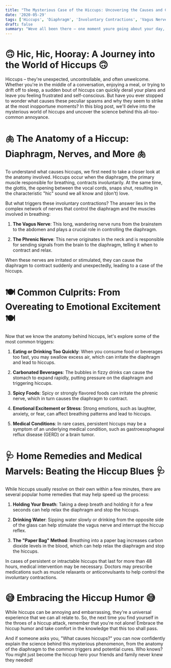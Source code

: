 ```yaml
---
title: "The Mysterious Case of the Hiccups: Uncovering the Causes and Cures"
date: '2020-05-29'
tags: ['Hiccups', 'Diaphragm', 'Involuntary Contractions', 'Vagus Nerve', 'Phrenic Nerve','Questions']
draft: false
summary: "Weve all been there – one moment youre going about your day, and the next, youre caught in the grip of a relentless case of the hiccups. But what exactly causes these annoying, involuntary contractions, and how can we make them stop? In this blog post, we investigate the mysterious case of the hiccups and explore the science behind this common yet perplexing phenomenon."
---
```


# 🙃 Hic, Hic, Hooray: A Journey into the World of Hiccups 🙃

Hiccups – they're unexpected, uncontrollable, and often unwelcome. Whether you're in the middle of a conversation, enjoying a meal, or trying to drift off to sleep, a sudden bout of hiccups can quickly derail your plans and leave you feeling frustrated and self-conscious. But have you ever stopped to wonder what causes these peculiar spasms and why they seem to strike at the most inopportune moments? In this blog post, we'll delve into the mysterious world of hiccups and uncover the science behind this all-too-common annoyance.

# 🫁 The Anatomy of a Hiccup: Diaphragm, Nerves, and More 🫁

To understand what causes hiccups, we first need to take a closer look at the anatomy involved. Hiccups occur when the diaphragm, the primary muscle responsible for breathing, contracts involuntarily. At the same time, the glottis, the opening between the vocal cords, snaps shut, resulting in the characteristic "hic" sound we all know and (don't) love.

But what triggers these involuntary contractions? The answer lies in the complex network of nerves that control the diaphragm and the muscles involved in breathing:

1. **The Vagus Nerve**: This long, wandering nerve runs from the brainstem to the abdomen and plays a crucial role in controlling the diaphragm.

2. **The Phrenic Nerve**: This nerve originates in the neck and is responsible for sending signals from the brain to the diaphragm, telling it when to contract and relax.

When these nerves are irritated or stimulated, they can cause the diaphragm to contract suddenly and unexpectedly, leading to a case of the hiccups.

# 🍽️ Common Culprits: From Overeating to Emotional Excitement 🍽️

Now that we know the anatomy behind hiccups, let's explore some of the most common triggers:

1. **Eating or Drinking Too Quickly**: When you consume food or beverages too fast, you may swallow excess air, which can irritate the diaphragm and lead to hiccups.

2. **Carbonated Beverages**: The bubbles in fizzy drinks can cause the stomach to expand rapidly, putting pressure on the diaphragm and triggering hiccups.

3. **Spicy Foods**: Spicy or strongly flavored foods can irritate the phrenic nerve, which in turn causes the diaphragm to contract.

4. **Emotional Excitement or Stress**: Strong emotions, such as laughter, anxiety, or fear, can affect breathing patterns and lead to hiccups.

5. **Medical Conditions**: In rare cases, persistent hiccups may be a symptom of an underlying medical condition, such as gastroesophageal reflux disease (GERD) or a brain tumor.

# 🩺 Home Remedies and Medical Marvels: Beating the Hiccup Blues 🩺

While hiccups usually resolve on their own within a few minutes, there are several popular home remedies that may help speed up the process:

1. **Holding Your Breath**: Taking a deep breath and holding it for a few seconds can help relax the diaphragm and stop the hiccups.

2. **Drinking Water**: Sipping water slowly or drinking from the opposite side of the glass can help stimulate the vagus nerve and interrupt the hiccup reflex.

3. **The "Paper Bag" Method**: Breathing into a paper bag increases carbon dioxide levels in the blood, which can help relax the diaphragm and stop the hiccups.

In cases of persistent or intractable hiccups that last for more than 48 hours, medical intervention may be necessary. Doctors may prescribe medications such as muscle relaxants or anticonvulsants to help control the involuntary contractions.

# 😅 Embracing the Hiccup Humor 😅

While hiccups can be annoying and embarrassing, they're a universal experience that we can all relate to. So, the next time you find yourself in the throes of a hiccup attack, remember that you're not alone! Embrace the hiccup humor and take comfort in the knowledge that this too shall pass.

And if someone asks you, "What causes hiccups?" you can now confidently explain the science behind this mysterious phenomenon, from the anatomy of the diaphragm to the common triggers and potential cures. Who knows? You might just become the hiccup hero your friends and family never knew they needed!